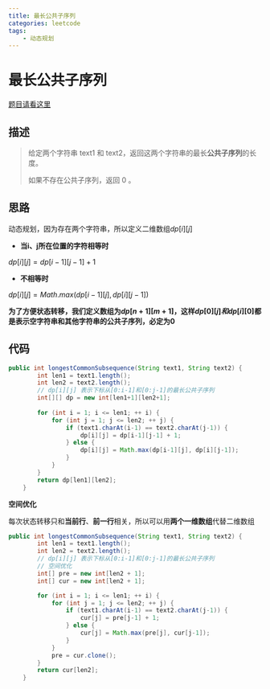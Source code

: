 ```yaml
---
title: 最长公共子序列
categories: leetcode
tags:
	- 动态规划
---
```


# 最长公共子序列

[题目请看这里](https://leetcode-cn.com/problems/longest-common-subsequence/)

## 描述

> 给定两个字符串 text1 和 text2，返回这两个字符串的最长**公共子序列**的长度。
>
> 如果不存在公共子序列，返回 0 。

## 思路

动态规划，因为存在两个字符串，所以定义二维数组$dp[i][j]$

- **当i、j所在位置的字符相等时**

$dp[i][j] = dp[i-1][j-1] + 1$

- **不相等时**

$dp[i][j] = Math.max(dp[i-1][j], dp[i][j-1])$

**为了方便状态转移，我们定义数组为$dp[n+1][m+1]$，这样$dp[0][j]和dp[i][0]$都是表示空字符串和其他字符串的公共子序列，必定为0**

## 代码

```Java
public int longestCommonSubsequence(String text1, String text2) {
        int len1 = text1.length();
        int len2 = text2.length();
        // dp[i][j] 表示下标从[0:i-1]和[0:j-1]的最长公共子序列
        int[][] dp = new int[len1+1][len2+1];
        
        for (int i = 1; i <= len1; ++ i) {
            for (int j = 1; j <= len2; ++ j) {
                if (text1.charAt(i-1) == text2.charAt(j-1)) {
                    dp[i][j] = dp[i-1][j-1] + 1;
                } else {
                    dp[i][j] = Math.max(dp[i-1][j], dp[i][j-1]);
                }
            }
        }
        return dp[len1][len2];
    }
```

**空间优化**

每次状态转移只和**当前行**、**前一行**相关，所以可以用**两个一维数组**代替二维数组

```Java
public int longestCommonSubsequence(String text1, String text2) {
        int len1 = text1.length();
        int len2 = text2.length();
        // dp[i][j] 表示下标从[0:i-1]和[0:j-1]的最长公共子序列
        // 空间优化
        int[] pre = new int[len2 + 1];
        int[] cur = new int[len2 + 1];

        for (int i = 1; i <= len1; ++ i) {
            for (int j = 1; j <= len2; ++ j) {
                if (text1.charAt(i-1) == text2.charAt(j-1)) {
                    cur[j] = pre[j-1] + 1;
                } else {
                    cur[j] = Math.max(pre[j], cur[j-1]);
                }
            }
            pre = cur.clone();
        }
        return cur[len2];
    }
```

